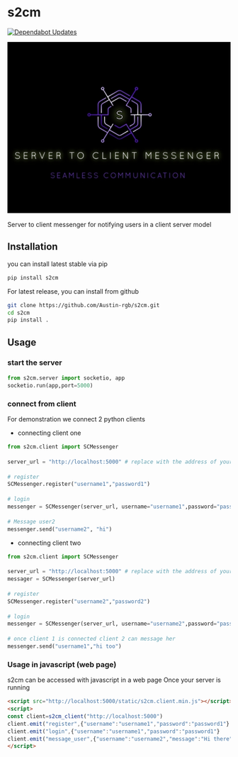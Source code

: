 # s2cm
[![Dependabot Updates](https://github.com/Austin-rgb/s2cm/actions/workflows/dependabot/dependabot-updates/badge.svg)](https://github.com/Austin-rgb/s2cm/actions/workflows/dependabot/dependabot-updates)

![logo](https://github.com/Austin-rgb/s2cm/blob/main/Screenshot_20241030_213712_Chrome.jpg)

Server to client messenger for notifying users in a client server model
## Installation 
you can install latest stable via pip
```sh
pip install s2cm
```

For latest release, you can install from github
```sh
git clone https://github.com/Austin-rgb/s2cm.git
cd s2cm
pip install .
```

## Usage
### start the server
```python
from s2cm.server import socketio, app
socketio.run(app,port=5000)
```
### connect from client 
For demonstration we connect 2 python clients
- connecting client one
```python
from s2cm.client import SCMessenger

server_url = "http://localhost:5000" # replace with the address of your server 

# register
SCMessenger.register("username1","password1")

# login
messenger = SCMessenger(server_url, username="username1",password="password1")

# Message user2
messenger.send("username2", "hi")
```

- connecting client two
```python
from s2cm.client import SCMessenger

server_url = "http://localhost:5000" # replace with the address of your server 
messager = SCMessenger(server_url)

# register
SCMessenger.register("username2","password2")

# login
messenger = SCMessenger(server_url, username="username2",password="password2")

# once client 1 is connected client 2 can message her
messenger.send("username1","hi too")
```

### Usage in javascript (web page) 
s2cm can be accessed with javascript in a web page 
Once your server is running 
```html
<script src="http://localhost:5000/static/s2cm.client.min.js"></script>
<script>
const client=s2cm_client("http://localhost:5000")
client.emit("register",{"username":"username1","password":"password1"}
client.emit("login",{"username":"username1","password":"password1"}
client.emit("message_user",{"username":"username2","message":"Hi there"}) 
</script>
```
